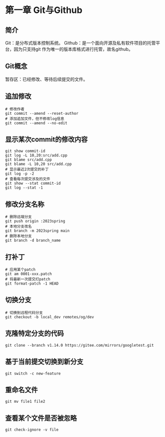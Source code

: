 # 第一章 Git与Github
## 简介
Git：是分布式版本控制系统。
Github：是一个面向开源及私有软件项目的托管平台，因为只支持git 作为唯一的版本库格式进行托管，故名github。
## Git概念
暂存区：已经修改、等待后续提交的文件。
## 追加修改
```shell
# 修改作者
git commit --amend --reset-author
# 添加追加文件，但不修改log信息
git commit --amend --no-edit
```
## 显示某次commit的修改内容
```shell
git show commit-id
git log -L 10,20:src/add.cpp
git blame src/add.cpp
git blame -L 10,20 src/add.cpp
# 显示最近2次提交的补丁
git log -p -2
# 查看每次提交涉及的文件
git show --stat commit-id
git log --stat -1
```
## 修改分支名称
```shell
# 删除远端分支
git push origin :2023spring 
# 本地分支改名
git branch -m 2023spring main 
# 删除本地分支
git branch -d branch_name
```
## 打补丁
```shell
# 应用某个patch
git am 0001-xxx.patch
# 将最新一次提交打patch
git format-patch -1 HEAD
```
## 切换分支
```shell
# 切换到远程代码分支
git checkout -b local_dev remotes/og/dev
```
## 克隆特定分支的代码
```shell
git clone --branch v1.14.0 https://gitee.com/mirrors/googletest.git
```
## 基于当前提交切换到新分支
```shell
git switch -c new-feature
```
## 重命名文件
```shell
git mv file1 file2
```
## 查看某个文件是否被忽略
```shell
git check-ignore -v file
```